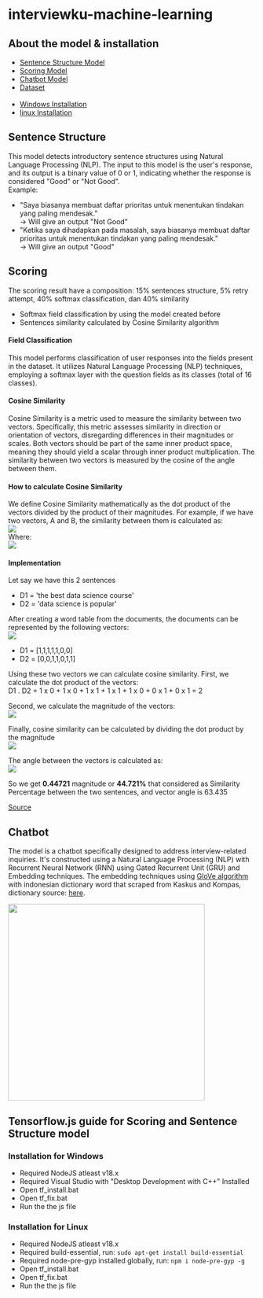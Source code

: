 # interviewku-machine-learning

## About the model & installation

- [Sentence Structure Model](#sentence-structure)
- [Scoring Model](#scoring)
- [Chatbot Model](#chatbot)
- [Dataset](https://docs.google.com/spreadsheets/d/1WbzJXW3zsgJh7GDSrEA7GAng60mC53gq/edit?usp=sharing&ouid=112356162045159196126&rtpof=true&sd=true)<br><br>
- [Windows Installation](#installation-for-windows)
- [linux Installation](#installation-for-linux)


## Sentence Structure
This model detects introductory sentence structures using Natural Language Processing (NLP). The input to this model is the user's response, and its output is a binary value of 0 or 1, indicating whether the response is considered "Good" or "Not Good".
<br>Example:
- "Saya biasanya membuat daftar prioritas untuk menentukan tindakan yang paling mendesak."<br>
-> Will give an output "Not Good"
- "Ketika saya dihadapkan pada masalah, saya biasanya membuat daftar prioritas untuk menentukan tindakan yang paling mendesak."<br>
-> Will give an output "Good"

## Scoring
The scoring result have a composition: 15% sentences structure, 5% retry attempt, 40% softmax classification, dan 40% similarity
- Softmax field classification by using the model created before
- Sentences similarity calculated by Cosine Similarity algorithm

#### Field Classification
This model performs classification of user responses into the fields present in the dataset. It utilizes Natural Language Processing (NLP) techniques, employing a softmax layer with the question fields as its classes (total of 16 classes).

#### Cosine Similarity
Cosine Similarity is a metric used to measure the similarity between two vectors. Specifically, this metric assesses similarity in direction or orientation of vectors, disregarding differences in their magnitudes or scales. Both vectors should be part of the same inner product space, meaning they should yield a scalar through inner product multiplication. The similarity between two vectors is measured by the cosine of the angle between them.

#### How to calculate Cosine Similarity
We define Cosine Similarity mathematically as the dot product of the vectors divided by the product of their magnitudes. For example, if we have two vectors, A and B, the similarity between them is calculated as:<br>
<img src="https://i.imgur.com/4vape0e.png" />
<br>Where:<br>
<img src="https://i.imgur.com/Y0Zp4KX.png" />

#### Implementation</h4>

Let say we have this 2 sentences
- D1 = 'the best data science course'
- D2 = 'data science is popular'

After creating a word table from the documents, the documents can be represented by the following vectors:<br>
<img src="https://i.imgur.com/VdgTsdA.png" />
    
- D1 = [1,1,1,1,1,0,0]
- D2 = [0,0,1,1,0,1,1]

Using these two vectors we can calculate cosine similarity. First, we calculate the dot product of the vectors:
<br>D1 . D2 = 1 x 0 + 1 x 0 + 1 x 1 + 1 x 1 + 1 x 0 + 0 x 1 + 0 x 1 = 2

Second, we calculate the magnitude of the vectors:<br>
<img src="https://i.imgur.com/Sp6MeY4.png" />

Finally, cosine similarity can be calculated by dividing the dot product by the magnitude<br>
<img src="https://i.imgur.com/ERPGdPg.png" />

The angle between the vectors is calculated as:<br>
<img src="https://i.imgur.com/e1Hn0Un.png" />
   
<p>So we get <b>0.44721</b> magnitude or <b>44.721%</b> that considered as Similarity Percentage between the two sentences, and vector angle is 63.435</p>

[Source](https://www.learndatasci.com/glossary/cosine-similarity/)

## Chatbot
The model is a chatbot specifically designed to address interview-related inquiries. It's constructed using a Natural Language Processing (NLP) with Recurrent Neural Network (RNN) using Gated Recurrent Unit (GRU) and Embedding techniques.
The embedding techniques using [GloVe algorithm](https://nlp.stanford.edu/projects/glove/) with indonesian dictionary word that scraped from Kaskus and Kompas, dictionary source: [here](https://github.com/ardwort/freq-dist-id).

<img src="https://imgur.com/Dneivz6.png" width='400px' />

## Tensorflow.js guide for Scoring and Sentence Structure model
### Installation for Windows
- Required NodeJS atleast v18.x
- Required Visual Studio with "Desktop Development with C++" Installed
- Open tf_install.bat
- Open tf_fix.bat
- Run the the js file

### Installation for Linux
- Required NodeJS atleast v18.x
- Required build-essential, run: `sudo apt-get install build-essential`
- Required node-pre-gyp installed globally, run: `npm i node-pre-gyp -g`
- Open tf_install.bat
- Open tf_fix.bat
- Run the the js file
